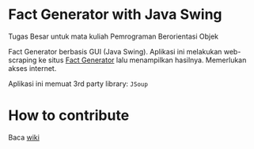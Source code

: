 # Fact Generator with Java Swing

Tugas Besar untuk mata kuliah Pemrograman Berorientasi Objek

Fact Generator berbasis GUI (Java Swing). Aplikasi ini melakukan web-scraping ke situs [Fact Generator](http://factrepublic.com/random-facts-generator) lalu menampilkan hasilnya. Memerlukan akses internet.

Aplikasi ini memuat 3rd party library:
`JSoup`

# How to contribute

Baca [wiki](https://github.com/sayyidyofa/tubes-pbo-factgenerator/wiki)
